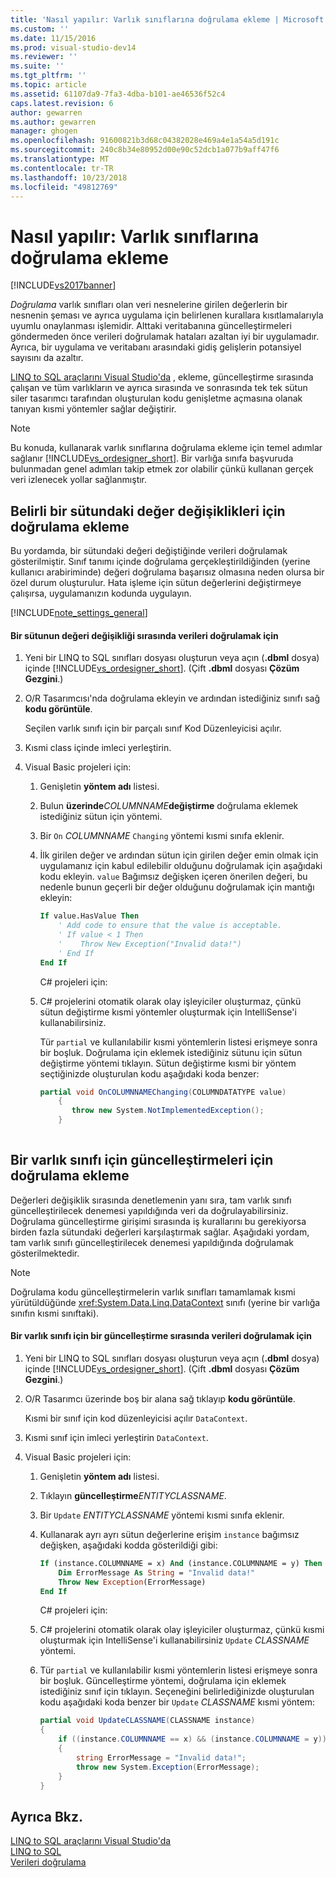 ```yaml
---
title: 'Nasıl yapılır: Varlık sınıflarına doğrulama ekleme | Microsoft Docs'
ms.custom: ''
ms.date: 11/15/2016
ms.prod: visual-studio-dev14
ms.reviewer: ''
ms.suite: ''
ms.tgt_pltfrm: ''
ms.topic: article
ms.assetid: 61107da9-7fa3-4dba-b101-ae46536f52c4
caps.latest.revision: 6
author: gewarren
ms.author: gewarren
manager: ghogen
ms.openlocfilehash: 91600821b3d68c04382028e469a4e1a54a5d191c
ms.sourcegitcommit: 240c8b34e80952d00e90c52dcb1a077b9aff47f6
ms.translationtype: MT
ms.contentlocale: tr-TR
ms.lasthandoff: 10/23/2018
ms.locfileid: "49812769"
---
```

# <a name="how-to-add-validation-to-entity-classes"></a>Nasıl yapılır: Varlık sınıflarına doğrulama ekleme
[!INCLUDE[vs2017banner](../includes/vs2017banner.md)]

  
*Doğrulama* varlık sınıfları olan veri nesnelerine girilen değerlerin bir nesnenin şeması ve ayrıca uygulama için belirlenen kurallara kısıtlamalarıyla uyumlu onaylanması işlemidir. Alttaki veritabanına güncelleştirmeleri göndermeden önce verileri doğrulamak hataları azaltan iyi bir uygulamadır. Ayrıca, bir uygulama ve veritabanı arasındaki gidiş gelişlerin potansiyel sayısını da azaltır.  
  
 [LINQ to SQL araçlarını Visual Studio'da](../data-tools/linq-to-sql-tools-in-visual-studio2.md) , ekleme, güncelleştirme sırasında çalışan ve tüm varlıkların ve ayrıca sırasında ve sonrasında tek tek sütun siler tasarımcı tarafından oluşturulan kodu genişletme açmasına olanak tanıyan kısmi yöntemler sağlar değiştirir.  
  
> [!NOTE]
>  Bu konuda, kullanarak varlık sınıflarına doğrulama ekleme için temel adımlar sağlanır [!INCLUDE[vs_ordesigner_short](../includes/vs-ordesigner-short-md.md)]. Bir varlığa sınıfa başvuruda bulunmadan genel adımları takip etmek zor olabilir çünkü kullanan gerçek veri izlenecek yollar sağlanmıştır.  
  
## <a name="adding-validation-for-changes-to-the-value-in-a-specific-column"></a>Belirli bir sütundaki değer değişiklikleri için doğrulama ekleme  
 Bu yordamda, bir sütundaki değeri değiştiğinde verileri doğrulamak gösterilmiştir. Sınıf tanımı içinde doğrulama gerçekleştirildiğinden (yerine kullanıcı arabiriminde) değeri doğrulama başarısız olmasına neden olursa bir özel durum oluşturulur. Hata işleme için sütun değerlerini değiştirmeye çalışırsa, uygulamanızın kodunda uygulayın.  
  
 [!INCLUDE[note_settings_general](../includes/note-settings-general-md.md)]  
  
#### <a name="to-validate-data-during-a-columns-value-change"></a>Bir sütunun değeri değişikliği sırasında verileri doğrulamak için  
  
1. Yeni bir LINQ to SQL sınıfları dosyası oluşturun veya açın (**.dbml** dosya) içinde [!INCLUDE[vs_ordesigner_short](../includes/vs-ordesigner-short-md.md)]. (Çift **.dbml** dosyası **Çözüm Gezgini**.)  
  
2. O/R Tasarımcısı'nda doğrulama ekleyin ve ardından istediğiniz sınıfı sağ **kodu görüntüle**.  
  
    Seçilen varlık sınıfı için bir parçalı sınıf Kod Düzenleyicisi açılır.  
  
3. Kısmi class içinde imleci yerleştirin.  
  
4. Visual Basic projeleri için:  
  
   1. Genişletin **yöntem adı** listesi.  
  
   2. Bulun **üzerinde**_COLUMNNAME_**değiştirme** doğrulama eklemek istediğiniz sütun için yöntemi.  
  
   3. Bir `On` *COLUMNNAME* `Changing` yöntemi kısmi sınıfa eklenir.  
  
   4. İlk girilen değer ve ardından sütun için girilen değer emin olmak için uygulamanız için kabul edilebilir olduğunu doğrulamak için aşağıdaki kodu ekleyin. `value` Bağımsız değişken içeren önerilen değeri, bu nedenle bunun geçerli bir değer olduğunu doğrulamak için mantığı ekleyin:  
  
      ```vb  
      If value.HasValue Then  
          ' Add code to ensure that the value is acceptable.  
          ' If value < 1 Then  
          '    Throw New Exception("Invalid data!")  
          ' End If  
      End If  
      ```  
  
      C# projeleri için:  
  
   5. C# projelerini otomatik olarak olay işleyiciler oluşturmaz, çünkü sütun değiştirme kısmi yöntemler oluşturmak için IntelliSense'i kullanabilirsiniz.  
  
       Tür `partial` ve kullanılabilir kısmi yöntemlerin listesi erişmeye sonra bir boşluk. Doğrulama için eklemek istediğiniz sütunu için sütun değiştirme yöntemi tıklayın. Sütun değiştirme kısmi bir yöntem seçtiğinizde oluşturulan kodu aşağıdaki koda benzer:  
  
      ```csharp  
      partial void OnCOLUMNNAMEChanging(COLUMNDATATYPE value)  
          {  
             throw new System.NotImplementedException();  
          }  
  
      ```  
  
## <a name="adding-validation-for-updates-to-an-entity-class"></a>Bir varlık sınıfı için güncelleştirmeleri için doğrulama ekleme  
 Değerleri değişiklik sırasında denetlemenin yanı sıra, tam varlık sınıfı güncelleştirilecek denemesi yapıldığında veri da doğrulayabilirsiniz. Doğrulama güncelleştirme girişimi sırasında iş kurallarını bu gerekiyorsa birden fazla sütundaki değerleri karşılaştırmak sağlar. Aşağıdaki yordam, tam varlık sınıfı güncelleştirilecek denemesi yapıldığında doğrulamak gösterilmektedir.  
  
> [!NOTE]
>  Doğrulama kodu güncelleştirmelerin varlık sınıfları tamamlamak kısmi yürütüldüğünde <xref:System.Data.Linq.DataContext> sınıfı (yerine bir varlığa sınıfın kısmi sınıftaki).  
  
#### <a name="to-validate-data-during-an-update-to-an-entity-class"></a>Bir varlık sınıfı için bir güncelleştirme sırasında verileri doğrulamak için  
  
1. Yeni bir LINQ to SQL sınıfları dosyası oluşturun veya açın (**.dbml** dosya) içinde [!INCLUDE[vs_ordesigner_short](../includes/vs-ordesigner-short-md.md)]. (Çift **.dbml** dosyası **Çözüm Gezgini**.)  
  
2. O/R Tasarımcı üzerinde boş bir alana sağ tıklayıp **kodu görüntüle**.  
  
    Kısmi bir sınıf için kod düzenleyicisi açılır `DataContext`.  
  
3. Kısmi sınıf için imleci yerleştirin `DataContext`.  
  
4. Visual Basic projeleri için:  
  
   1. Genişletin **yöntem adı** listesi.  
  
   2. Tıklayın **güncelleştirme**_ENTITYCLASSNAME_.  
  
   3. Bir `Update` *ENTITYCLASSNAME* yöntemi kısmi sınıfa eklenir.  
  
   4. Kullanarak ayrı ayrı sütun değerlerine erişim `instance` bağımsız değişken, aşağıdaki kodda gösterildiği gibi:  
  
      ```vb  
      If (instance.COLUMNNAME = x) And (instance.COLUMNNAME = y) Then  
          Dim ErrorMessage As String = "Invalid data!"  
          Throw New Exception(ErrorMessage)  
      End If  
      ```  
  
      C# projeleri için:  
  
   5. C# projelerini otomatik olarak olay işleyiciler oluşturmaz, çünkü kısmi oluşturmak için IntelliSense'i kullanabilirsiniz `Update` *CLASSNAME* yöntemi.  
  
   6. Tür `partial` ve kullanılabilir kısmi yöntemlerin listesi erişmeye sonra bir boşluk. Güncelleştirme yöntemi, doğrulama için eklemek istediğiniz sınıf için tıklayın. Seçeneğini belirlediğinizde oluşturulan kodu aşağıdaki koda benzer bir `Update` *CLASSNAME* kısmi yöntem:  
  
      ```csharp  
      partial void UpdateCLASSNAME(CLASSNAME instance)  
      {  
          if ((instance.COLUMNNAME == x) && (instance.COLUMNNAME = y))  
          {  
              string ErrorMessage = "Invalid data!";  
              throw new System.Exception(ErrorMessage);  
          }  
      }  
      ```  
  
## <a name="see-also"></a>Ayrıca Bkz.  
 [LINQ to SQL araçlarını Visual Studio'da](../data-tools/linq-to-sql-tools-in-visual-studio2.md)   
 [LINQ to SQL](http://msdn.microsoft.com/library/73d13345-eece-471a-af40-4cc7a2f11655)   
 [Verileri doğrulama](http://msdn.microsoft.com/library/b3a9ee4e-5d4d-4411-9c56-c811f2b4ee7e)

